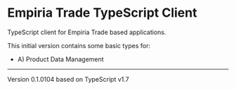 ﻿Empiria Trade TypeScript Client
===============================

TypeScript client for Empiria Trade based applications.

This initial version contains some basic types for:

* A) Product Data Management

-----------------------------------------
Version 0.1.0104 based on TypeScript v1.7
